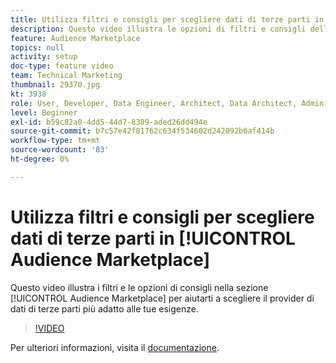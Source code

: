 ```yaml
---
title: Utilizza filtri e consigli per scegliere dati di terze parti in Audience Marketplace
description: Questo video illustra le opzioni di filtri e consigli dell’Audience Marketplace per aiutarti a scegliere il provider di dati di terze parti più adatto alle tue esigenze.
feature: Audience Marketplace
topics: null
activity: setup
doc-type: feature video
team: Technical Marketing
thumbnail: 29370.jpg
kt: 3938
role: User, Developer, Data Engineer, Architect, Data Architect, Admin, Leader
level: Beginner
exl-id: b59c82a0-4dd5-44d7-8309-aded26dd494e
source-git-commit: b7c57e42f81762c634f534602d242092b6af414b
workflow-type: tm+mt
source-wordcount: '83'
ht-degree: 0%

---
```


# Utilizza filtri e consigli per scegliere dati di terze parti in [!UICONTROL Audience Marketplace]

Questo video illustra i filtri e le opzioni di consigli nella sezione [!UICONTROL Audience Marketplace] per aiutarti a scegliere il provider di dati di terze parti più adatto alle tue esigenze.

>[!VIDEO](https://video.tv.adobe.com/v/29370/?quality=12)

Per ulteriori informazioni, visita il [documentazione](https://experienceleague.adobe.com/docs/audience-manager/user-guide/features/audience-marketplace/audience-marketplace-for-data-buyers/marketplace-data-buyers.html).
